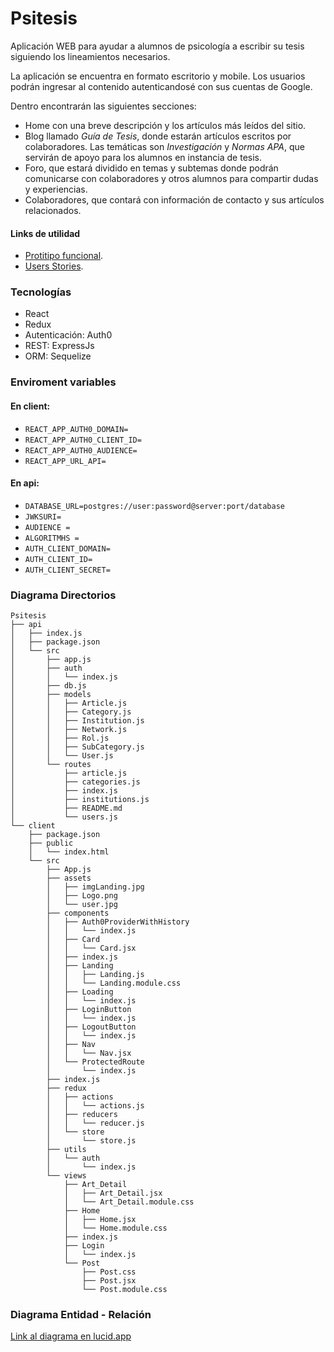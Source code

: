 # Psitesis
Aplicación WEB para ayudar a alumnos de psicología a escribir su tesis siguiendo los lineamientos necesarios.

La aplicación se encuentra en formato escritorio y mobile. Los usuarios podrán ingresar al contenido autenticandosé con sus cuentas de Google.

Dentro encontrarán las siguientes secciones:
- Home con una breve descripción y los artículos más leídos del sitio.
- Blog llamado *Guía de Tesis*, donde estarán artículos escritos por colaboradores. Las temáticas son *Investigación* y *Normas APA*, que servirán de apoyo para los alumnos en instancia de tesis.
- Foro, que estará dividido en temas y subtemas donde podrán comunicarse con colaboradores y otros alumnos para compartir dudas y experiencias.
- Colaboradores, que contará con información de contacto y sus artículos relacionados.

#### Links de utilidad
- [Protitipo funcional](https://www.figma.com/file/6kETsk0daI1CHXhZMq6bBc/Prototipo-funcional-Psitesis-(Alta)?node-id=0%3A1).
- [Users Stories](https://miro.com/app/board/o9J_l4Kmvns=/).

### Tecnologías

- React
- Redux
- Autenticación: Auth0
- REST: ExpressJs
- ORM: Sequelize

### Enviroment variables

#### En client:
- `REACT_APP_AUTH0_DOMAIN=`
- `REACT_APP_AUTH0_CLIENT_ID=`
- `REACT_APP_AUTH0_AUDIENCE=`
- `REACT_APP_URL_API=`

#### En api:
- `DATABASE_URL=postgres://user:password@server:port/database`
- `JWKSURI=`
- `AUDIENCE =`
- `ALGORITMHS =`
- `AUTH_CLIENT_DOMAIN=`
- `AUTH_CLIENT_ID=`
- `AUTH_CLIENT_SECRET=`


### Diagrama Directorios
```
Psitesis
├── api
│   ├── index.js
│   ├── package.json
│   └── src
│       ├── app.js
│       ├── auth
│       │   └── index.js
│       ├── db.js
│       ├── models
│       │   ├── Article.js
│       │   ├── Category.js
│       │   ├── Institution.js
│       │   ├── Network.js
│       │   ├── Rol.js
│       │   ├── SubCategory.js
│       │   └── User.js
│       └── routes
│           ├── article.js
│           ├── categories.js
│           ├── index.js
│           ├── institutions.js
│           ├── README.md
│           └── users.js
└── client
    ├── package.json
    ├── public
    │   └── index.html
    └── src
        ├── App.js
        ├── assets
        │   ├── imgLanding.jpg
        │   ├── Logo.png
        │   └── user.jpg
        ├── components
        │   ├── Auth0ProviderWithHistory
        │   │   └── index.js
        │   ├── Card
        │   │   └── Card.jsx
        │   ├── index.js
        │   ├── Landing
        │   │   ├── Landing.js
        │   │   └── Landing.module.css
        │   ├── Loading
        │   │   └── index.js
        │   ├── LoginButton
        │   │   └── index.js
        │   ├── LogoutButton
        │   │   └── index.js
        │   ├── Nav
        │   │   └── Nav.jsx
        │   └── ProtectedRoute
        │       └── index.js
        ├── index.js
        ├── redux
        │   ├── actions
        │   │   └── actions.js
        │   ├── reducers
        │   │   └── reducer.js
        │   └── store
        │       └── store.js
        ├── utils
        │   └── auth
        │       └── index.js
        └── views
            ├── Art_Detail
            │   ├── Art_Detail.jsx
            │   └── Art_Detail.module.css
            ├── Home
            │   ├── Home.jsx
            │   └── Home.module.css
            ├── index.js
            ├── Login
            │   └── index.js
            └── Post
                ├── Post.css
                ├── Post.jsx
                └── Post.module.css
```

### Diagrama Entidad - Relación

[Link al diagrama en lucid.app](https://lucid.app/lucidchart/1aed3959-c122-4137-8eae-430af3b1e528/edit?beaconFlowId=F88BB6EA5F2DAF7E&page=0_0#)
